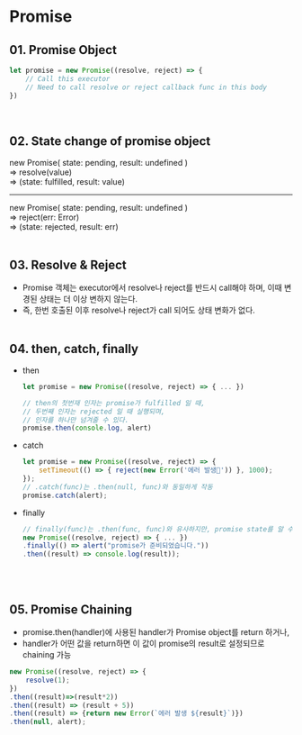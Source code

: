 # Promise

## 01. Promise Object
```javascript
let promise = new Promise((resolve, reject) => {
    // Call this executor
    // Need to call resolve or reject callback func in this body
})
```
<br>

## 02. State change of promise object

new Promise( state: pending, result: undefined )<br>
=> resolve(value)<br>
=> (state: fulfilled, result: value)

---

new Promise( state: pending, result: undefined )<br>
=> reject(err: Error)<br>
=> (state: rejected, result: err)
<br><br>

## 03. Resolve & Reject
- Promise 객체는 executor에서 resolve나 reject를 반드시 call해야 하며, 이때 변경된 상태는 더 이상 변하지 않는다.
- 즉, 한번 호출된 이후 resolve나 reject가 call 되어도 상태 변화가 없다.
<br><br>

## 04. then, catch, finally
- then
  ```javascript
  let promise = new Promise((resolve, reject) => { ... })
  
  // then의 첫번재 인자는 promise가 fulfilled 일 때,
  // 두번째 인자는 rejected 일 때 실행되며,
  // 인자를 하나만 넘겨줄 수 있다.
  promise.then(console.log, alert)
  ```

- catch
  ```javascript
  let promise = new Promise((resolve, reject) => {
      setTimeout(() => { reject(new Error('에러 발생')) }, 1000);
  });
  // .catch(func)는 .then(null, func)와 동일하게 작동
  promise.catch(alert);
  ```

- finally
  ```javascript
  // finally(func)는 .then(func, func)와 유사하지만, promise state를 알 수 없다.
  new Promise((resolve, reject) => { ... })
  .finally(() => alert("promise가 준비되었습니다."))
  .then((result) => console.log(result));
  ```
<br><br>
## 05. Promise Chaining
- promise.then(handler)에 사용된 handler가 Promise object를 return 하거나,
- handler가 어떤 값을 return하면 이 값이 promise의 result로 설정되므로 chaining 가능

```javascript
new Promise((resolve, reject) => {
    resolve(1);
})
.then((result)=>(result*2))
.then((result) => (result + 5))
.then((result) => {return new Error(`에러 발생 ${result}`)})
.then(null, alert);
```